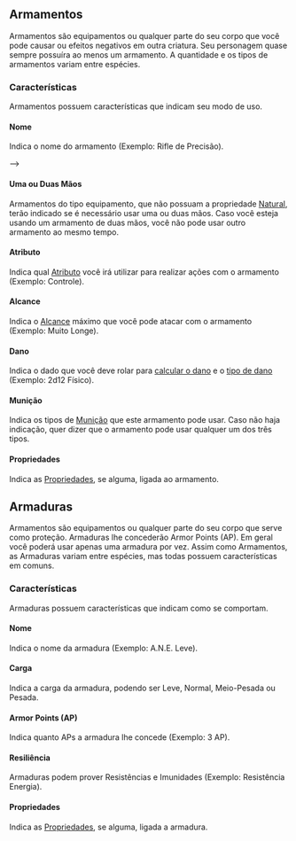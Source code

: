 ## Armamentos

Armamentos são equipamentos ou qualquer parte do seu corpo que você pode causar ou efeitos negativos em outra criatura. Seu personagem quase sempre possuíra ao menos um armamento. A quantidade e os tipos de armamentos variam entre espécies.

<!-- ### Armamentos Principais e Auxiliar

Seu personagem pode possuir armamentos **principais**, que podem ser usados e trocados entre si a qualquer momento, sem custo algum. Seu personagem também pode possuir armamentos **auxiliares**, estes geralmente ficam guardados em algum lugar do seu corpo ou inventário com um acesso um pouco mais dificultoso. Para acessar seu armamento auxiliar durante combates ou momentos de tensão você deve gastar 1 **Stress**. -->

### Características

Armamentos possuem características que indicam seu modo de uso.

#### Nome
Indica o nome do armamento (Exemplo: Rifle de Precisão).
<!-- No começo de sua aventura seus armamentos possuirão nomes genéricos para os armamentos, como por exemplo Rifle de Precisão, porém ao decorrer da aventura você pode se deparar com armamentos mais especializados e nomes únicos como Widowmaker. --> -->

#### Uma ou Duas Mãos

Armamentos do tipo equipamento, que não possuam a propriedade [Natural](./properties.md#natural), terão indicado se é necessário usar uma ou duas mãos. Caso você esteja usando um armamento de duas mãos, você não pode usar outro armamento ao mesmo tempo.

#### Atributo
Indica qual [Atributo](../2_character/index.md#atributos) você irá utilizar para realizar ações com o armamento (Exemplo: Controle).

#### Alcance
Indica o [Alcance](./distance.md#alcances) máximo que você pode atacar com o armamento (Exemplo: Muito Longe).

#### Dano
Indica o dado que você deve rolar para [calcular o dano](./damage.md#calculando-dano) e o [tipo de dano](./damage.md#tipos-de-dano-e-efeitos-críticos) (Exemplo: 2d12 Físico).

#### Munição
Indica os tipos de [Munição](./inventory.md#munição) que este armamento pode usar. Caso não haja indicação, quer dizer que o armamento pode usar qualquer um dos três tipos.

#### Propriedades
Indica as [Propriedades](./properties.md#propriedades-de-armamentos), se alguma, ligada ao armamento.

## Armaduras
Armamentos são equipamentos ou qualquer parte do seu corpo que serve como proteção. Armaduras lhe concederão Armor Points (AP). Em geral você poderá usar apenas uma armadura por vez. Assim como Armamentos, as Armaduras variam entre espécies, mas todas possuem características em comuns.

### Características
Armaduras possuem características que indicam como se comportam.

#### Nome
Indica o nome da armadura (Exemplo: A.N.E. Leve).

#### Carga
Indica a carga da armadura, podendo ser Leve, Normal, Meio-Pesada ou Pesada.

#### Armor Points (AP)
Indica quanto APs a armadura lhe concede (Exemplo: 3 AP).

#### Resiliência
Armaduras podem prover Resistências e Imunidades (Exemplo: Resistência Energia).

#### Propriedades
Indica as [Propriedades](./properties.md#propriedades-de-armaduras), se alguma, ligada a armadura.

